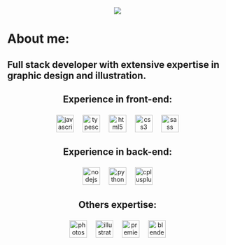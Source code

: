 <div align="center">
  <img src="https://media.discordapp.net/attachments/315674918664536065/1258739908919562241/68747470733a2f2f7265732e636c6f7564696e6172792e636f6d2f7375706572666f6c696f2f696d6167652f75706c6f61642f76313632303638393937392f3638373437343730373333613266326636393265373036393665363936643637326536333666366432663666.gif?ex=66892464&is=6687d2e4&hm=66c161556852b867cfdb5fd133b2bba0a2fd51c19d14434f32cb9eed3da7b9a0&=&width=959&height=366"  />
</div>

###

<h1 align="left">About me:</h1>

###

<h2 align="left">Full stack developer with extensive expertise in graphic design and illustration.</h2>

###

<h2 align="center">Experience in front-end:</h2>

###

<div align="center">
  <img src="https://cdn.jsdelivr.net/gh/devicons/devicon/icons/javascript/javascript-original.svg" height="40" alt="javascript logo"  />
  <img width="12" />
  <img src="https://cdn.jsdelivr.net/gh/devicons/devicon/icons/typescript/typescript-original.svg" height="40" alt="typescript logo"  />
  <img width="12" />
  <img src="https://cdn.jsdelivr.net/gh/devicons/devicon/icons/html5/html5-original.svg" height="40" alt="html5 logo"  />
  <img width="12" />
  <img src="https://cdn.jsdelivr.net/gh/devicons/devicon/icons/css3/css3-original.svg" height="40" alt="css3 logo"  />
  <img width="12" />
  <img src="https://cdn.jsdelivr.net/gh/devicons/devicon/icons/sass/sass-original.svg" height="40" alt="sass logo"  />
</div>

###

<h2 align="center">Experience in back-end:</h2>

###

<div align="center">
  <img src="https://cdn.jsdelivr.net/gh/devicons/devicon/icons/nodejs/nodejs-original.svg" height="40" alt="nodejs logo"  />
  <img width="12" />
  <img src="https://cdn.jsdelivr.net/gh/devicons/devicon/icons/python/python-original.svg" height="40" alt="python logo"  />
  <img width="12" />
  <img src="https://cdn.jsdelivr.net/gh/devicons/devicon/icons/cplusplus/cplusplus-original.svg" height="40" alt="cplusplus logo"  />
</div>

###

<h2 align="center">Others expertise:</h2>

###

<div align="center">
  <img src="https://cdn.discordapp.com/attachments/315674918664536065/1258771571322126460/Adobe_Photoshop_CC_icon.svg.png?ex=668941e1&is=6687f061&hm=7ba737f83e864ebf6759185251994eb6f67d7111f09907751539ce82d117d28c&" height="40" alt="photoshop logo"  />
  <img width="12" />
  <img src="https://cdn.discordapp.com/attachments/315674918664536065/1258771572160860180/Adobe_Illustrator_CC_icon.svg.png?ex=668941e1&is=6687f061&hm=c32f358bb6ca86b6204ce8044095431d37dfdc8820b29813e7c6019e5fb241b9&" height="40" alt="illustrator logo"  />
  <img width="12" />
  <img src="https://cdn.discordapp.com/attachments/315674918664536065/1258771571628048495/Adobe_Premiere_Pro_CC_icon.svg.png?ex=668941e1&is=6687f061&hm=d24d4d92eb31c22aca239e7f41614358ae0a3b16c058c6daeb5162b4ca34053a&)" height="40" alt="premierepro logo"  />
  <img width="12" />
  <img src="https://cdn.discordapp.com/attachments/315674918664536065/1258772129827131414/Blender_logo_no_text.svg.png?ex=66894266&is=6687f0e6&hm=db570f95bab1472d8d3eb4c906c4d9d62cff7eed210a412b58764cda87879337&" height="40" alt="blender logo"  />
</div>

###
